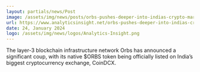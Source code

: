 ```yaml
---
layout: partials/news/Post
image: /assets/img/news/posts/orbs-pushes-deeper-into-indias-crypto-market-listing-its-native-orbs-token-on-coindcx.jpg
url: https://www.analyticsinsight.net/orbs-pushes-deeper-into-indias-crypto-market-listing-its-native-orbs-token-on-coindcx/
date: 24, January 2024
logo: /assets/img/news/logos/Analytics-Insight.png
---
```


The layer-3 blockchain infrastructure network Orbs has announced a significant coup, with its native $ORBS token being officially listed on India’s biggest cryptocurrency exchange, CoinDCX. 
